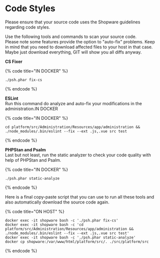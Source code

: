 # Code Styles

Please ensure that your source code uses the Shopware guidelines regarding code styles.  
  
Use the following tools and commands to scan your source code.  
Please note some features provide the option to "auto-fix" problems. Keep in mind that you need to download affected files to your host in that case. Maybe just download everything, GIT will show you all diffs anyway.  


**CS Fixer**

{% code title="IN DOCKER" %}
```text
./psh.phar fix-cs
```
{% endcode %}

**ESLint**  
Run this command do analyze and auto-fix your modifications in the administration.IN DOCKER

{% code title="IN DOCKER" %}
```text
cd platform/src/Administration/Resources/app/administration && ./node_modules/.bin/eslint --fix --ext .js,.vue src test
```
{% endcode %}

**PHPStan and Psalm**  
Last but not least, run the static analyzer to check your code quality with help of PHPStan and Psalm.

{% code title="IN DOCKER" %}
```text
./psh.phar static-analyze
```
{% endcode %}

Here is a final copy-paste script that you can use to run all these tools and also automatically download the source code again.

{% code title="ON HOST" %}
```text
docker exec -it shopware bash -c './psh.phar fix-cs'
docker exec -it shopware bash -c 'cd platform/src/Administration/Resources/app/administration && ./node_modules/.bin/eslint --fix --ext .js,.vue src test'
docker exec -it shopware bash -c './psh.phar static-analyze'
docker cp shopware:/var/www/html/platform/src/. ./src/platform/src
```
{% endcode %}

